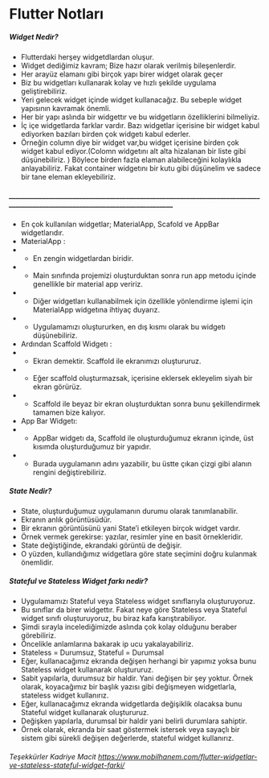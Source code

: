 # Flutter Notları

##### Widget Nedir?
- Flutterdaki herşey widgetdlardan oluşur.
- Widget dediğimiz kavram; Bize hazır olarak verilmiş bileşenlerdir.
- Her arayüz elamanı gibi birçok yapı birer widget olarak geçer
- Biz bu widgetları kullanarak kolay ve hızlı şekilde uygulama geliştirebiliriz.
- Yeri gelecek widget içinde widget kullanacağız. Bu sebeple widget yapısının kavramak önemli.
- Her bir yapı aslında bir widgettır ve bu widgetların özelliklerini bilmeliyiz. 
- İç içe widgetlarda farklar vardır. Bazı widgetlar içerisine bir widget kabul ediyorken bazıları birden çok widgetı kabul ederler.
- Örneğin column diye bir widget var,bu widget içerisine birden çok widget kabul ediyor.(Colomn widgetını alt alta hizalanan bir liste gibi düşünebiliriz. ) Böylece birden fazla elaman alabileceğini kolaylıkla anlayabiliriz. Fakat container widgetını bir kutu gibi düşünelim ve sadece bir tane eleman ekleyebiliriz.
##### ____________________________________________________________________________________________________________________________ 
- En çok kullanılan widgetlar; MaterialApp, Scafold ve AppBar widgetlarıdır.
- MaterialApp : 
- * En zengin widgetlardan biridir.
- * Main sınıfında projemizi oluşturduktan sonra run app metodu içinde genellikle bir material app veririz.
- * Diğer widgetları kullanabilmek için özellikle yönlendirme işlemi için MaterialApp widgetına ihtiyaç duyarız. 
- * Uygulamamızı oluştururken, en dış kısmı olarak bu widgetı düşünebiliriz.
- Ardından Scaffold Widgetı : 
- * Ekran demektir. Scaffold ile ekranımızı oluştururuz.
- * Eğer scaffold oluşturmazsak, içerisine eklersek ekleyelim siyah bir ekran görürüz.
- * Scaffold ile beyaz bir ekran oluşturduktan sonra bunu şekillendirmek tamamen bize kalıyor.
- App Bar Widgetı: 
- * AppBar widgetı da, Scaffold ile oluşturduğumuz ekranın içinde, üst kısımda oluşturduğumuz bir yapıdır.
- * Burada uygulamanın adını yazabilir, bu üstte çıkan çizgi gibi alanın rengini değiştirebiliriz.
 ##### State Nedir?
 - State, oluşturduğumuz uygulamanın durumu olarak tanımlanabilir. 
 - Ekranın anlık görüntüsüdür. 
 - Bir ekranın görüntüsünü yani State’i etkileyen birçok widget vardır. 
 - Örnek vermek gerekirse: yazılar, resimler yine en basit örnekleridir. 
 - State değiştiğinde, ekrandaki görüntü de değişir. 
 - O yüzden, kullandığımız widgetlara göre state seçimini doğru kulanmak önemlidir.
##### Stateful ve Stateless Widget farkı nedir?
- Uygulamamızı Stateful veya Stateless widget sınıflarıyla oluşturuyoruz.
-  Bu sınıflar da birer widgettır. Fakat neye göre Stateless veya Stateful widget sınıfı oluşturuyoruz, bu biraz kafa karıştırabiliyor. 
-  Şimdi sırayla incelediğimizde aslında çok kolay olduğunu beraber görebiliriz.
- Öncelikle anlamlarına bakarak ip ucu yakalayabiliriz.
- Stateless = Durumsuz,   Stateful = Durumsal 
- Eğer, kullanacağımız ekranda değişen herhangi bir yapımız yoksa bunu Stateless widget kullanarak oluştururuz.
-  Sabit yapılarla, durumsuz bir haldir. Yani değişen bir şey yoktur. Örnek olarak, koyacağımız bir başlık yazısı gibi değişmeyen widgetlarla, stateless widget kullanırız.
-  Eğer, kullanacağımız ekranda widgetlarda değişiklik olacaksa bunu Stateful widget kullanarak oluştururuz. 
-  Değişken yapılarla, durumsal bir haldir yani belirli durumlara sahiptir. 
-  Örnek olarak, ekranda bir saat göstermek istersek veya sayaçlı bir sistem gibi sürekli değişen değerlerde, stateful widget kullanırız.
###### Teşekkürler Kadriye Macit https://www.mobilhanem.com/flutter-widgetlar-ve-stateless-stateful-widget-farki/
